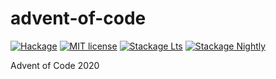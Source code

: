 # advent-of-code

[![Hackage](https://img.shields.io/hackage/v/advent-of-code.svg)](https://hackage.haskell.org/package/advent-of-code)
[![MIT license](https://img.shields.io/badge/license-MIT-blue.svg)](LICENSE)
[![Stackage Lts](http://stackage.org/package/advent-of-code/badge/lts)](http://stackage.org/lts/package/advent-of-code)
[![Stackage Nightly](http://stackage.org/package/advent-of-code/badge/nightly)](http://stackage.org/nightly/package/advent-of-code)

Advent of Code 2020